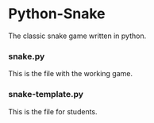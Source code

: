 # Python-Snake
The classic snake game written in python.

### snake.py
This is the file with the working game.

### snake-template.py
This is the file for students.
